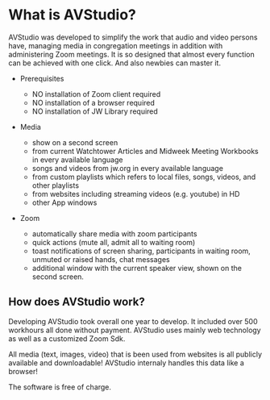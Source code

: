 # What is AVStudio?
AVStudio was developed to simplify the work that audio and video persons have, managing media in congregation meetings in addition with administering Zoom meetings. 
It is so designed that almost every function can be achieved with one click. And also newbies can master it. 

- Prerequisites
  - NO installation of Zoom client required
  - NO installation of a browser required
  - NO installation of JW Library required

- Media
  -  show on a second screen
  -  from current Watchtower Articles and Midweek Meeting Workbooks in every available language
  -  songs and videos from jw.org in every available language
  -  from custom playlists which refers to local files, songs, videos, and other playlists
  -  from websites including streaming videos (e.g. youtube) in HD  
  -  other App windows
    
- Zoom
  - automatically share media with zoom participants
  - quick actions (mute all, admit all to waiting room)  
  - toast notifications of screen sharing, participants in waiting room, unmuted or raised hands, chat messages
  - additional window with the current speaker view, shown on the second screen.


## How does AVStudio work?
Developing AVStudio took overall one year to develop. It included over 500 workhours all done without payment.
AVStudio uses mainly web technology as well as a customized Zoom Sdk.

All media (text, images, video) that is been used from websites is all publicly available and downloadable! AVStudio internaly handles this data like a browser!

The software is free of charge.






